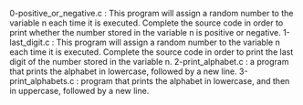 0-positive_or_negative.c : This program will assign a random number to the variable n each time it is executed. Complete the source code in order to print whether the number stored in the variable n is positive or negative.
1-last_digit.c : This program will assign a random number to the variable n each time it is executed. Complete the source code in order to print the last digit of the number stored in the variable n.
2-print_alphabet.c : a program that prints the alphabet in lowercase, followed by a new line.
3-print_alphabets.c : program that prints the alphabet in lowercase, and then in uppercase, followed by a new line.
